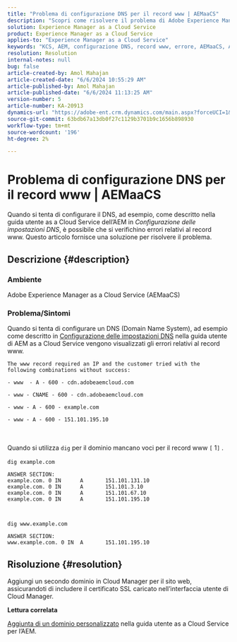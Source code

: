 ```yaml
---
title: "Problema di configurazione DNS per il record www | AEMaaCS"
description: "Scopri come risolvere il problema di Adobe Experience Manager as a Cloud Service, in cui viene restituito l’errore di record www durante la configurazione del DNS."
solution: Experience Manager as a Cloud Service
product: Experience Manager as a Cloud Service
applies-to: "Experience Manager as a Cloud Service"
keywords: "KCS, AEM, configurazione DNS, record www, errore, AEMaaCS, Adobe Experience Manager as a Cloud Service"
resolution: Resolution
internal-notes: null
bug: false
article-created-by: Amol Mahajan
article-created-date: "6/6/2024 10:55:29 AM"
article-published-by: Amol Mahajan
article-published-date: "6/6/2024 11:13:25 AM"
version-number: 5
article-number: KA-20913
dynamics-url: "https://adobe-ent.crm.dynamics.com/main.aspx?forceUCI=1&pagetype=entityrecord&etn=knowledgearticle&id=cbe6c446-f323-ef11-840a-00224808decd"
source-git-commit: 63bdb67a13db0f27c1129b3701b9c1656b898930
workflow-type: tm+mt
source-wordcount: '196'
ht-degree: 2%

---
```


# Problema di configurazione DNS per il record www | AEMaaCS


Quando si tenta di configurare il DNS, ad esempio, come descritto nella guida utente as a Cloud Service dell’AEM in *Configurazione delle impostazioni DNS*, è possibile che si verifichino errori relativi al record www. Questo articolo fornisce una soluzione per risolvere il problema.

## Descrizione {#description}


### <b>Ambiente</b>

Adobe Experience Manager as a Cloud Service (AEMaaCS)



### <b>Problema/Sintomi</b>

Quando si tenta di configurare un DNS (Domain Name System), ad esempio come descritto in [Configurazione delle impostazioni DNS](https://experienceleague.adobe.com/docs/experience-manager-cloud-service/content/implementing/using-cloud-manager/custom-domain-names/configure-dns-settings.html) nella guida utente di AEM as a Cloud Service vengono visualizzati gli errori relativi al record www.


```
The www record required an IP and the customer tried with the following combinations without success:

- www  - A - 600 - cdn.adobeaemcloud.com

- www - CNAME - 600 - cdn.adobeaemcloud.com

- www - A - 600 - example.com

- www - A - 600 - 151.101.195.10
```

<br><br>Quando si utilizza `dig` per il dominio mancano voci per il record www `[` 1`]` .<br><br>`dig example.com`



```
ANSWER SECTION:
example.com. 0 IN      A       151.101.131.10
example.com. 0 IN      A       151.101.3.10
example.com. 0 IN      A       151.101.67.10
example.com. 0 IN      A       151.101.195.10
```


` `

`dig www.example.com`




```
ANSWER SECTION:
www.example.com. 0 IN  A       151.101.195.10
```



## Risoluzione {#resolution}


Aggiungi un secondo dominio in Cloud Manager per il sito web, assicurandoti di includere il certificato SSL caricato nell’interfaccia utente di Cloud Manager.

<b>Lettura correlata</b>

[Aggiunta di un dominio personalizzato](https://experienceleague.adobe.com/docs/experience-manager-cloud-service/content/implementing/using-cloud-manager/custom-domain-names/add-custom-domain-name.html) nella guida utente as a Cloud Service per l’AEM.
